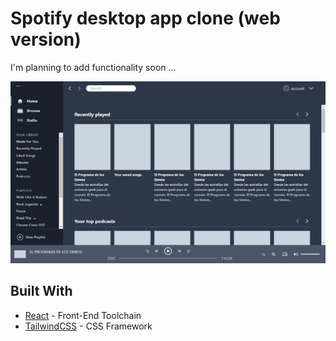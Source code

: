 # Spotify desktop app clone (web version)

I'm planning to add functionality soon ...

![Spotify clone screenshot](./src/images/spotify-clone-ss3.png)

## Built With

- [React](https://reactjs.org/docs/create-a-new-react-app.html) - Front-End Toolchain
- [TailwindCSS](https://tailwindcss.com/) - CSS Framework
